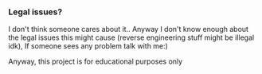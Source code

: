 ### Legal issues?
I don't think someone cares about it.. Anyway I don't know enough about the legal issues
this might cause (reverse engineering stuff might be illegal idk), If someone sees any problem talk with me:)

Anyway, this project is for educational purposes only
